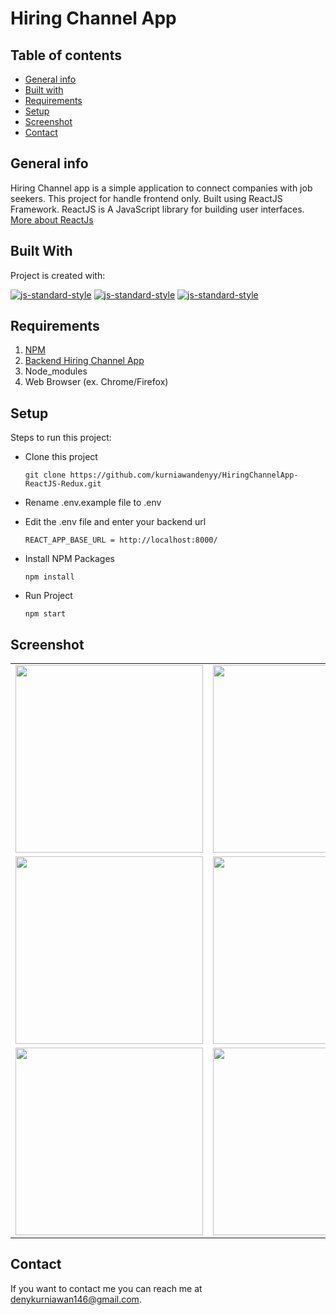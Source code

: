 # Hiring Channel App

## Table of contents
* [General info](#general-info)
* [Built with](#built-with)
* [Requirements](#requirements)
* [Setup](#setup)
* [Screenshot](#screenshot)
* [Contact](#contact)

## General info
Hiring Channel app is a simple application to connect companies with job seekers. This project for handle frontend only. Built using ReactJS Framework.
ReactJS is A JavaScript library for building user interfaces. [More about ReactJs](https://reactjs.org/)

## Built With
Project is created with:

[![js-standard-style](https://img.shields.io/badge/NodeJs-v.10.16-brightgreen)](https://nodejs.org/en/)
[![js-standard-style](https://img.shields.io/badge/ReactJs-v.16.12.0-red)](https://reactjs.org)
[![js-standard-style](https://img.shields.io/badge/React%20Redux-v.7.1-blueviolet)](https://react-redux.js.org/)

## Requirements
1. <a href="https://www.npmjs.com/get-npm">NPM</a>
2. [Backend Hiring Channel App](https://github.com/kurniawandenyy/BackendHiringChannelApp)
3. Node_modules
4. Web Browser (ex. Chrome/Firefox)

## Setup
Steps to run this project:

 - Clone this project
 
	``` git clone https://github.com/kurniawandenyy/HiringChannelApp-ReactJS-Redux.git ```
 - Rename .env.example file to .env
 - Edit the .env file and enter your backend url
 
 	``` REACT_APP_BASE_URL = http://localhost:8000/ ```
 - Install NPM Packages
 
	``` npm install ```
 - Run Project
 
	``` npm start ```

## Screenshot
<table>
<tr align='center'>
<td><img src=https://user-images.githubusercontent.com/48039021/72867282-f953a100-3d10-11ea-92f4-1a6850160d6f.png width="300px" /></td>
<td><img src=https://user-images.githubusercontent.com/48039021/72867301-0b354400-3d11-11ea-8a0e-8a40d4b1d720.png width="300px" /></td></tr>
<tr align="center">
<td><img src=https://user-images.githubusercontent.com/48039021/72867407-67986380-3d11-11ea-94af-225c81a2462f.png width="300px" /></td>
<td><img src=https://user-images.githubusercontent.com/48039021/72867428-7ed75100-3d11-11ea-8539-9ac717299c8c.png width="300px" /></td></tr>
<tr align="center">
<td><img src=https://user-images.githubusercontent.com/48039021/72867447-8d256d00-3d11-11ea-887f-526f483eb9fc.png width="300px" /></td>
<td><img src=https://user-images.githubusercontent.com/48039021/72867473-9f071000-3d11-11ea-95af-437485890eb4.png width="300px" /></td></tr>
</table>
	
## Contact

If you want to contact me you can reach me at <denykurniawan146@gmail.com>.
